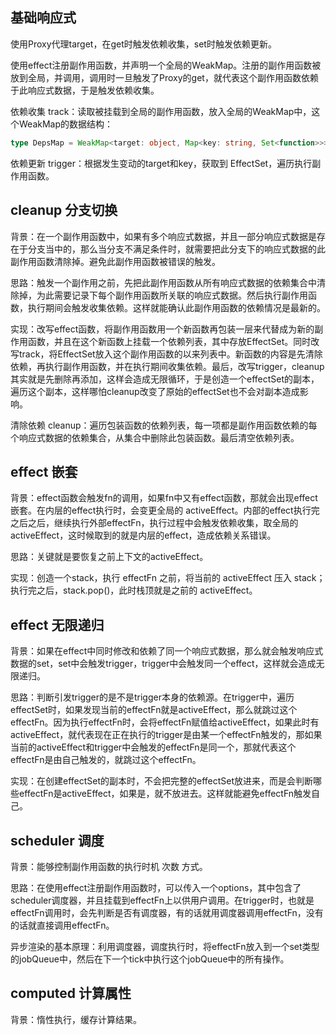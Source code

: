 ## 基础响应式

使用Proxy代理target，在get时触发依赖收集，set时触发依赖更新。

使用effect注册副作用函数，并声明一个全局的WeakMap。注册的副作用函数被放到全局，并调用，调用时一旦触发了Proxy的get，就代表这个副作用函数依赖于此响应式数据，于是触发依赖收集。

依赖收集 track：读取被挂载到全局的副作用函数，放入全局的WeakMap中，这个WeakMap的数据结构：
```ts
type DepsMap = WeakMap<target: object, Map<key: string, Set<function>>>
```

依赖更新 trigger：根据发生变动的target和key，获取到 EffectSet，遍历执行副作用函数。

## cleanup 分支切换

背景：在一个副作用函数中，如果有多个响应式数据，并且一部分响应式数据是存在于分支当中的，那么当分支不满足条件时，就需要把此分支下的响应式数据的此副作用函数清除掉。避免此副作用函数被错误的触发。

思路：触发一个副作用之前，先把此副作用函数从所有响应式数据的依赖集合中清除掉，为此需要记录下每个副作用函数所关联的响应式数据。然后执行副作用函数，执行期间会触发收集依赖。这样就能确认此副作用函数的依赖情况是最新的。

实现：改写effect函数，将副作用函数用一个新函数再包装一层来代替成为新的副作用函数，并且在这个新函数上挂载一个依赖列表，其中存放EffectSet。同时改写track，将EffectSet放入这个副作用函数的以来列表中。新函数的内容是先清除依赖，再执行副作用函数，并在执行期间收集依赖。最后，改写trigger，cleanup其实就是先删除再添加，这样会造成无限循环，于是创造一个effectSet的副本，遍历这个副本，这样哪怕cleanup改变了原始的effectSet也不会对副本造成影响。

清除依赖 cleanup：遍历包装函数的依赖列表，每一项都是副作用函数依赖的每个响应式数据的依赖集合，从集合中删除此包装函数。最后清空依赖列表。

## effect 嵌套

背景：effect函数会触发fn的调用，如果fn中又有effect函数，那就会出现effect 嵌套。在内层的effect执行时，会变更全局的 activeEffect。内部的effect执行完之后之后，继续执行外部effectFn，执行过程中会触发依赖收集，取全局的activeEffect，这时候取到的就是内层的effect，造成依赖关系错误。

思路：关键就是要恢复之前上下文的activeEffect。

实现：创造一个stack，执行 effectFn 之前，将当前的 activeEffect 压入 stack；执行完之后，stack.pop()，此时栈顶就是之前的 activeEffect。

## effect 无限递归

背景：如果在effect中同时修改和依赖了同一个响应式数据，那么就会触发响应式数据的set，set中会触发trigger，trigger中会触发同一个effect，这样就会造成无限递归。

思路：判断引发trigger的是不是trigger本身的依赖源。在trigger中，遍历effectSet时，如果发现当前的effectFn就是activeEffect，那么就跳过这个effectFn。因为执行effectFn时，会将effectFn赋值给activeEffect，如果此时有activeEffect，就代表现在正在执行的trigger是由某一个effectFn触发的，那如果当前的activeEffect和trigger中会触发的effectFn是同一个，那就代表这个effectFn是由自己触发的，就跳过这个effectFn。

实现：在创建effectSet的副本时，不会把完整的effectSet放进来，而是会判断哪些effectFn是activeEffect，如果是，就不放进去。这样就能避免effectFn触发自己。

## scheduler 调度

背景：能够控制副作用函数的执行时机 次数 方式。

思路：在使用effect注册副作用函数时，可以传入一个options，其中包含了scheduler调度器，并且挂载到effectFn上以供用户调用。在trigger时，也就是effectFn调用时，会先判断是否有调度器，有的话就用调度器调用effectFn，没有的话就直接调用effectFn。

异步渲染的基本原理：利用调度器，调度执行时，将effectFn放入到一个set类型的jobQueue中，然后在下一个tick中执行这个jobQueue中的所有操作。

## computed 计算属性

背景：惰性执行，缓存计算结果。